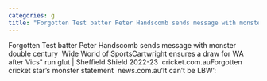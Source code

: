 ```yaml
---
categories: g
title: "Forgotten Test batter Peter Handscomb sends message with monster double century  Wide World of Sports"
---
```

Forgotten Test batter Peter Handscomb sends message with monster double century&nbsp;&nbsp;Wide World of SportsCartwright ensures a draw for WA after Vics" run glut | Sheffield Shield 2022-23&nbsp;&nbsp;cricket.com.auForgotten cricket star’s monster statement&nbsp;&nbsp;news.com.au‘It can’t be LBW’: